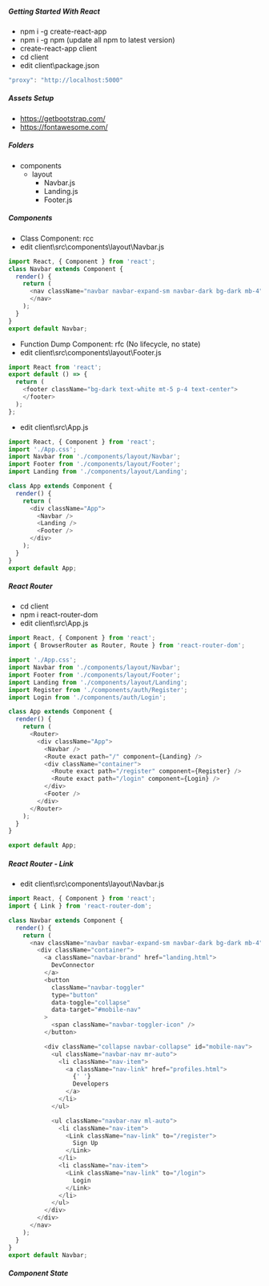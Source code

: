 ##### Getting Started With React
* npm i -g create-react-app
* npm i -g npm (update all npm to latest version)
* create-react-app client
* cd client
* edit client\package.json
```javascript
"proxy": "http://localhost:5000"
```
##### Assets Setup
* https://getbootstrap.com/
* https://fontawesome.com/

##### Folders
* components
    * layout
        * Navbar.js
        * Landing.js
        * Footer.js

##### Components
* Class Component: rcc
* edit client\src\components\layout\Navbar.js
```javascript
import React, { Component } from 'react';
class Navbar extends Component {
  render() {
    return (
      <nav className="navbar navbar-expand-sm navbar-dark bg-dark mb-4">
      </nav>
    );
  }
}
export default Navbar;
```
* Function Dump Component: rfc (No lifecycle, no state)
* edit client\src\components\layout\Footer.js
```javascript
import React from 'react';
export default () => {
  return (
    <footer className="bg-dark text-white mt-5 p-4 text-center">
    </footer>
  );
};
```
* edit client\src\App.js
```javascript
import React, { Component } from 'react';
import './App.css';
import Navbar from './components/layout/Navbar';
import Footer from './components/layout/Footer';
import Landing from './components/layout/Landing';

class App extends Component {
  render() {
    return (
      <div className="App">
        <Navbar />
        <Landing />
        <Footer />
      </div>
    );
  }
}
export default App;
```

##### React Router
* cd client
* npm i react-router-dom
* edit client\src\App.js
```javascript
import React, { Component } from 'react';
import { BrowserRouter as Router, Route } from 'react-router-dom';

import './App.css';
import Navbar from './components/layout/Navbar';
import Footer from './components/layout/Footer';
import Landing from './components/layout/Landing';
import Register from './components/auth/Register';
import Login from './components/auth/Login';

class App extends Component {
  render() {
    return (
      <Router>
        <div className="App">
          <Navbar />
          <Route exact path="/" component={Landing} />
          <div className="container">
            <Route exact path="/register" component={Register} />
            <Route exact path="/login" component={Login} />
          </div>
          <Footer />
        </div>
      </Router>
    );
  }
}

export default App;
```
##### React Router - Link
* edit client\src\components\layout\Navbar.js
```javascript
import React, { Component } from 'react';
import { Link } from 'react-router-dom';

class Navbar extends Component {
  render() {
    return (
      <nav className="navbar navbar-expand-sm navbar-dark bg-dark mb-4">
        <div className="container">
          <a className="navbar-brand" href="landing.html">
            DevConnector
          </a>
          <button
            className="navbar-toggler"
            type="button"
            data-toggle="collapse"
            data-target="#mobile-nav"
          >
            <span className="navbar-toggler-icon" />
          </button>

          <div className="collapse navbar-collapse" id="mobile-nav">
            <ul className="navbar-nav mr-auto">
              <li className="nav-item">
                <a className="nav-link" href="profiles.html">
                  {' '}
                  Developers
                </a>
              </li>
            </ul>

            <ul className="navbar-nav ml-auto">
              <li className="nav-item">
                <Link className="nav-link" to="/register">
                  Sign Up
                </Link>
              </li>
              <li className="nav-item">
                <Link className="nav-link" to="/login">
                  Login
                </Link>
              </li>
            </ul>
          </div>
        </div>
      </nav>
    );
  }
}
export default Navbar;
```

##### Component State

